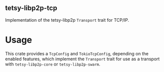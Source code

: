 ## tetsy-libp2p-tcp

Implementation of the tetsy-libp2p `Transport` trait for TCP/IP.

# Usage

This crate provides a `TcpConfig` and `TokioTcpConfig`, depending on
the enabled features, which implement the `Transport` trait for use as a
transport with `tetsy-libp2p-core` or `tetsy-libp2p-swarm`.